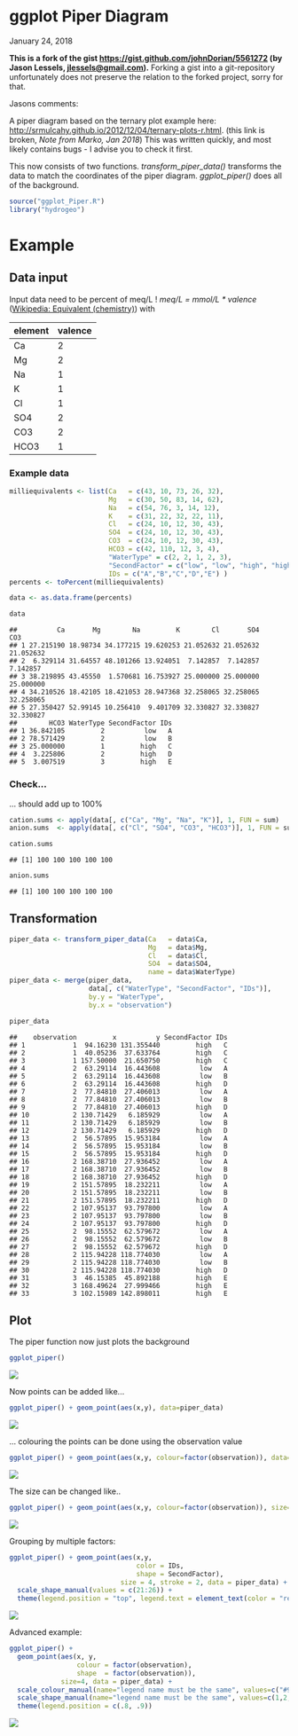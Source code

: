 ggplot Piper Diagram
================
January 24, 2018

**This is a fork of the gist <https://gist.github.com/johnDorian/5561272> (by Jason Lessels, <jlessels@gmail.com>).** Forking a gist into a git-repository unfortunately does not preserve the relation to the forked project, sorry for that.

Jasons comments:

A piper diagram based on the ternary plot example here: <http://srmulcahy.github.io/2012/12/04/ternary-plots-r.html>. (this link is broken, *Note from Marko, Jan 2018*) This was written quickly, and most likely contains bugs - I advise you to check it first.

This now consists of two functions. *transform\_piper\_data()* transforms the data to match the coordinates of the piper diagram. *ggplot\_piper()* does all of the background.

``` r
source("ggplot_Piper.R")
library("hydrogeo")
```

Example
=======

Data input
----------

Input data need to be percent of meq/L !
*meq/L = mmol/L \* valence* ([Wikipedia: Equivalent (chemistry)](https://en.wikipedia.org/wiki/Equivalent_(chemistry))) with

| element | valence |
|---------|---------|
| Ca      | 2       |
| Mg      | 2       |
| Na      | 1       |
| K       | 1       |
| Cl      | 1       |
| SO4     | 2       |
| CO3     | 2       |
| HCO3    | 1       |

### Example data

``` r
milliequivalents <- list(Ca   = c(43, 10, 73, 26, 32),
                         Mg   = c(30, 50, 83, 14, 62),
                         Na   = c(54, 76, 3, 14, 12),
                         K    = c(31, 22, 32, 22, 11),
                         Cl   = c(24, 10, 12, 30, 43),
                         SO4  = c(24, 10, 12, 30, 43),
                         CO3  = c(24, 10, 12, 30, 43),
                         HCO3 = c(42, 110, 12, 3, 4),
                         "WaterType" = c(2, 2, 1, 2, 3),
                         "SecondFactor" = c("low", "low", "high", "high", "high"),
                         IDs = c("A","B","C","D","E") )
percents <- toPercent(milliequivalents)

data <- as.data.frame(percents)

data
```

    ##          Ca       Mg        Na         K        Cl       SO4       CO3
    ## 1 27.215190 18.98734 34.177215 19.620253 21.052632 21.052632 21.052632
    ## 2  6.329114 31.64557 48.101266 13.924051  7.142857  7.142857  7.142857
    ## 3 38.219895 43.45550  1.570681 16.753927 25.000000 25.000000 25.000000
    ## 4 34.210526 18.42105 18.421053 28.947368 32.258065 32.258065 32.258065
    ## 5 27.350427 52.99145 10.256410  9.401709 32.330827 32.330827 32.330827
    ##        HCO3 WaterType SecondFactor IDs
    ## 1 36.842105         2          low   A
    ## 2 78.571429         2          low   B
    ## 3 25.000000         1         high   C
    ## 4  3.225806         2         high   D
    ## 5  3.007519         3         high   E

### Check...

... should add up to 100%

``` r
cation.sums <- apply(data[, c("Ca", "Mg", "Na", "K")], 1, FUN = sum)
anion.sums  <- apply(data[, c("Cl", "SO4", "CO3", "HCO3")], 1, FUN = sum)

cation.sums
```

    ## [1] 100 100 100 100 100

``` r
anion.sums
```

    ## [1] 100 100 100 100 100

Transformation
--------------

``` r
piper_data <- transform_piper_data(Ca   = data$Ca,
                                   Mg   = data$Mg,
                                   Cl   = data$Cl,
                                   SO4  = data$SO4,
                                   name = data$WaterType)
piper_data <- merge(piper_data,
                    data[, c("WaterType", "SecondFactor", "IDs")],
                    by.y = "WaterType",
                    by.x = "observation")

piper_data
```

    ##    observation         x          y SecondFactor IDs
    ## 1            1  94.16230 131.355440         high   C
    ## 2            1  40.05236  37.633764         high   C
    ## 3            1 157.50000  21.650750         high   C
    ## 4            2  63.29114  16.443608          low   A
    ## 5            2  63.29114  16.443608          low   B
    ## 6            2  63.29114  16.443608         high   D
    ## 7            2  77.84810  27.406013          low   A
    ## 8            2  77.84810  27.406013          low   B
    ## 9            2  77.84810  27.406013         high   D
    ## 10           2 130.71429   6.185929          low   A
    ## 11           2 130.71429   6.185929          low   B
    ## 12           2 130.71429   6.185929         high   D
    ## 13           2  56.57895  15.953184          low   A
    ## 14           2  56.57895  15.953184          low   B
    ## 15           2  56.57895  15.953184         high   D
    ## 16           2 168.38710  27.936452          low   A
    ## 17           2 168.38710  27.936452          low   B
    ## 18           2 168.38710  27.936452         high   D
    ## 19           2 151.57895  18.232211          low   A
    ## 20           2 151.57895  18.232211          low   B
    ## 21           2 151.57895  18.232211         high   D
    ## 22           2 107.95137  93.797800          low   A
    ## 23           2 107.95137  93.797800          low   B
    ## 24           2 107.95137  93.797800         high   D
    ## 25           2  98.15552  62.579672          low   A
    ## 26           2  98.15552  62.579672          low   B
    ## 27           2  98.15552  62.579672         high   D
    ## 28           2 115.94228 118.774030          low   A
    ## 29           2 115.94228 118.774030          low   B
    ## 30           2 115.94228 118.774030         high   D
    ## 31           3  46.15385  45.892188         high   E
    ## 32           3 168.49624  27.999466         high   E
    ## 33           3 102.15989 142.898011         high   E

Plot
----

The piper function now just plots the background

``` r
ggplot_piper()
```

![](README_files/figure-markdown_github/basePlot-1.png)

Now points can be added like...

``` r
ggplot_piper() + geom_point(aes(x,y), data=piper_data)
```

![](README_files/figure-markdown_github/withPoints-1.png)

... colouring the points can be done using the observation value

``` r
ggplot_piper() + geom_point(aes(x,y, colour=factor(observation)), data=piper_data)
```

![](README_files/figure-markdown_github/withColouredPoints-1.png)

The size can be changed like..

``` r
ggplot_piper() + geom_point(aes(x,y, colour=factor(observation)), size=4, data=piper_data)
```

![](README_files/figure-markdown_github/withColouredResizedPoints-1.png)

Grouping by multiple factors:

``` r
ggplot_piper() + geom_point(aes(x,y,
                                color = IDs,
                                shape = SecondFactor),
                            size = 4, stroke = 2, data = piper_data) +
  scale_shape_manual(values = c(21:26)) +
  theme(legend.position = "top", legend.text = element_text(color = "red", size = 20))
```

![](README_files/figure-markdown_github/multiple%20groups-1.png)

Advanced example:

``` r
ggplot_piper() + 
  geom_point(aes(x, y,
                 colour = factor(observation),
                 shape  = factor(observation)), 
             size=4, data = piper_data) + 
  scale_colour_manual(name="legend name must be the same", values=c("#999999", "#E69F00", "#56B4E9"), labels=c("Control", "Treatment 1", "Treatment 2")) +
  scale_shape_manual(name="legend name must be the same", values=c(1,2,3), labels=c("Control", "Treatment 1", "Treatment 2")) +
  theme(legend.position = c(.8, .9))
```

![](README_files/figure-markdown_github/advanced-1.png)
